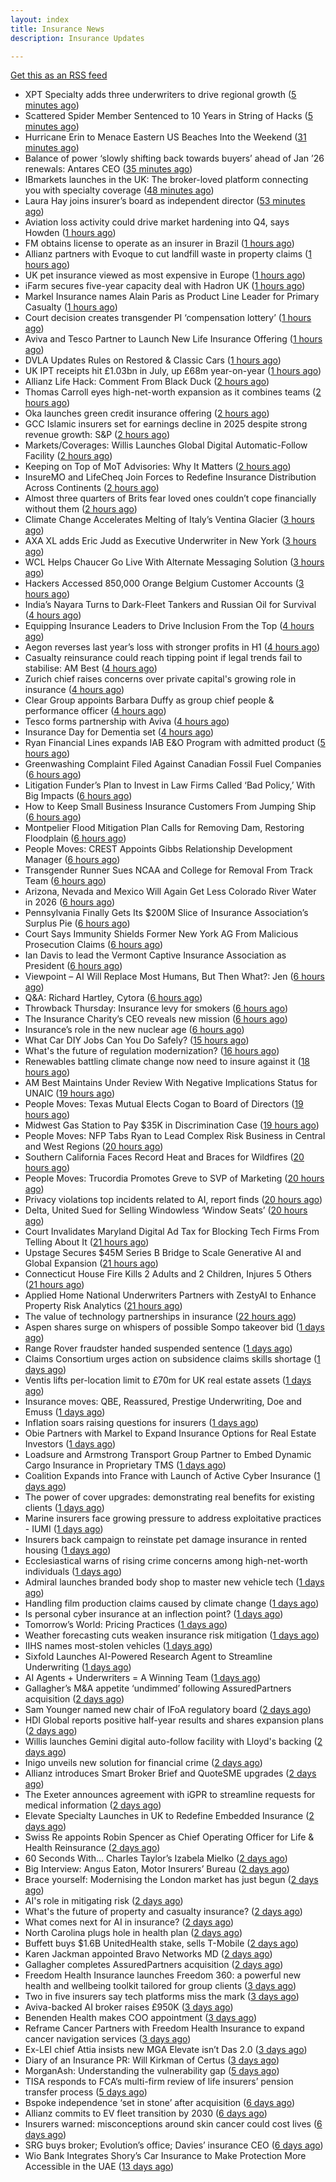 ```yaml
---
layout: index
title: Insurance News
description: Insurance Updates

---
```


[Get this as an RSS feed](/insurance.rss)

<!-- news_marker starts -->
- XPT Specialty adds three underwriters to drive regional growth ([5 minutes ago](https://www.reinsurancene.ws/xpt-specialty-adds-three-underwriters-to-drive-regional-growth/))
- Scattered Spider Member Sentenced to 10 Years in String of Hacks ([5 minutes ago](https://www.insurancejournal.com/news/national/2025/08/21/836509.htm))
- Hurricane Erin to Menace Eastern US Beaches Into the Weekend ([31 minutes ago](https://www.insurancejournal.com/news/national/2025/08/21/836503.htm))
- Balance of power ‘slowly shifting back towards buyers’ ahead of Jan ’26 renewals: Antares CEO ([35 minutes ago](https://www.reinsurancene.ws/balance-of-power-slowly-shifting-back-towards-buyers-ahead-of-jan-26-renewals-antares-ceo/))
- IBmarkets launches in the UK: The broker-loved platform connecting you with specialty coverage ([48 minutes ago](https://www.insurancebusinessmag.com/uk/news/breaking-news/ibmarkets-launches-in-the-uk-the-brokerloved-platform-connecting-you-with-specialty-coverage-546952.aspx))
- Laura Hay joins insurer’s board as independent director ([53 minutes ago](https://www.insurancebusinessmag.com/uk/news/breaking-news/laura-hay-joins-insurers-board-as-independent-director-546951.aspx))
- Aviation loss activity could drive market hardening into Q4, says Howden ([1 hours ago](https://www.reinsurancene.ws/aviation-loss-activity-could-drive-market-hardening-into-q4-says-howden/))
- FM obtains license to operate as an insurer in Brazil ([1 hours ago](https://www.insurancebusinessmag.com/uk/news/breaking-news/fm-obtains-license-to-operate-as-an-insurer-in-brazil-546948.aspx))
- Allianz partners with Evoque to cut landfill waste in property claims ([1 hours ago](https://www.insurancebusinessmag.com/uk/news/claims/allianz-partners-with-evoque-to-cut-landfill-waste-in-property-claims-546947.aspx))
- UK pet insurance viewed as most expensive in Europe ([1 hours ago](https://www.postonline.co.uk/personal/7958915/uk-pet-insurance-viewed-as-most-expensive-in-europe))
- iFarm secures five-year capacity deal with Hadron UK ([1 hours ago](https://www.insurancebusinessmag.com/uk/news/breaking-news/ifarm-secures-fiveyear-capacity-deal-with-hadron-uk-546946.aspx))
- Markel Insurance names Alain Paris as Product Line Leader for Primary Casualty ([1 hours ago](https://www.reinsurancene.ws/markel-insurance-names-alain-paris-as-product-line-leader-for-primary-casualty/))
- Court decision creates transgender PI ‘compensation lottery’ ([1 hours ago](https://www.postonline.co.uk/personal/7958916/court-decision-creates-transgender-pi-%E2%80%98compensation-lottery%E2%80%99))
- Aviva and Tesco Partner to Launch New Life Insurance Offering ([1 hours ago](https://www.insurtechinsights.com/aviva-and-tesco-partner-to-launch-new-life-insurance-offering/))
- DVLA Updates Rules on Restored & Classic Cars ([1 hours ago](https://insurance-edge.net/2025/08/21/dvla-updates-rules-on-restored-classic-cars/))
- UK IPT receipts hit £1.03bn in July, up £68m year-on-year ([1 hours ago](https://www.insurancebusinessmag.com/uk/news/life-insurance/uk-ipt-receipts-hit-1-03bn-in-july-up-68m-yearonyear-546942.aspx))
- Allianz Life Hack: Comment From Black Duck ([2 hours ago](https://insurance-edge.net/2025/08/21/allianz-life-hack-comment-from-black-duck/))
- Thomas Carroll eyes high-net-worth expansion as it combines teams ([2 hours ago](https://www.postonline.co.uk/broker/7958912/thomas-carroll-eyes-high-net-worth-expansion-as-it-combines-teams))
- Oka launches green credit insurance offering ([2 hours ago](https://www.reinsurancene.ws/oka-launches-green-credit-insurance-offering/))
- GCC Islamic insurers set for earnings decline in 2025 despite strong revenue growth: S&P ([2 hours ago](https://www.reinsurancene.ws/gcc-islamic-insurers-set-for-earnings-decline-in-2025-despite-strong-revenue-growth-sp/))
- Markets/Coverages: Willis Launches Global Digital Automatic-Follow Facility ([2 hours ago](https://www.insurancejournal.com/news/international/2025/08/21/836499.htm))
- Keeping on Top of MoT Advisories: Why It Matters ([2 hours ago](https://insurance-edge.net/2025/08/21/keeping-on-top-of-mot-advisories-why-it-matters/))
- InsureMO and LifeCheq Join Forces to Redefine Insurance Distribution Across Continents ([2 hours ago](https://www.insurtechinsights.com/insuremo-and-lifecheq-join-forces-to-redefine-insurance-distribution-across-continents/))
- Almost three quarters of Brits fear loved ones couldn’t cope financially without them ([2 hours ago](https://ifamagazine.com/almost-three-quarters-of-brits-fear-loved-ones-couldnt-cope-financially-without-them/))
- Climate Change Accelerates Melting of Italy’s Ventina Glacier ([3 hours ago](https://www.insurancejournal.com/news/international/2025/08/21/836484.htm))
- AXA XL adds Eric Judd as Executive Underwriter in New York ([3 hours ago](https://www.reinsurancene.ws/axa-xl-adds-eric-judd-as-executive-underwriter-in-new-york/))
- WCL Helps Chaucer Go Live With Alternate Messaging Solution ([3 hours ago](https://insurance-edge.net/2025/08/21/wcl-helps-chaucer-go-live-with-alternate-messaging-solution/))
- Hackers Accessed 850,000 Orange Belgium Customer Accounts ([3 hours ago](https://www.insurancejournal.com/news/international/2025/08/21/836480.htm))
- India’s Nayara Turns to Dark-Fleet Tankers and Russian Oil for Survival ([4 hours ago](https://www.insurancejournal.com/news/international/2025/08/21/836475.htm))
- Equipping Insurance Leaders to Drive Inclusion From the Top ([4 hours ago](https://insurance-edge.net/2025/08/21/equipping-insurance-leaders-to-drive-inclusion-from-the-top/))
- Aegon reverses last year’s loss with stronger profits in H1 ([4 hours ago](https://www.insurancebusinessmag.com/uk/news/breaking-news/aegon-reverses-last-years-loss-with-stronger-profits-in-h1-546921.aspx))
- Casualty reinsurance could reach tipping point if legal trends fail to stabilise: AM Best ([4 hours ago](https://www.reinsurancene.ws/casualty-reinsurance-could-reach-tipping-point-if-legal-trends-fail-to-stabilise-am-best/))
- Zurich chief raises concerns over private capital's growing role in insurance ([4 hours ago](https://www.insurancebusinessmag.com/uk/news/breaking-news/zurich-chief-raises-concerns-over-private-capitals-growing-role-in-insurance-546919.aspx))
- Clear Group appoints Barbara Duffy as group chief people & performance officer ([4 hours ago](https://www.insurancebusinessmag.com/uk/news/breaking-news/clear-group-appoints-barbara-duffy-as-group-chief-people-and-performance-officer-546918.aspx))
- Tesco forms partnership with Aviva ([4 hours ago](https://www.insurancebusinessmag.com/uk/news/life-insurance/tesco-forms-partnership-with-aviva-546917.aspx))
- Insurance Day for Dementia set ([4 hours ago](https://www.insurancebusinessmag.com/uk/news/non-profits/insurance-day-for-dementia-set-546915.aspx))
- Ryan Financial Lines expands IAB E&O Program with admitted product ([5 hours ago](https://www.reinsurancene.ws/ryan-financial-lines-expands-iab-eo-program-with-admitted-product/))
- Greenwashing Complaint Filed Against Canadian Fossil Fuel Companies ([6 hours ago](https://www.insurancejournal.com/news/international/2025/08/21/836419.htm))
- Litigation Funder’s Plan to Invest in Law Firms Called ‘Bad Policy,’ With Big Impacts ([6 hours ago](https://www.insurancejournal.com/news/southeast/2025/08/21/836441.htm))
- How to Keep Small Business Insurance Customers From Jumping Ship ([6 hours ago](https://www.insurancejournal.com/news/national/2025/08/21/836379.htm))
- Montpelier Flood Mitigation Plan Calls for Removing Dam, Restoring Floodplain ([6 hours ago](https://www.insurancejournal.com/news/east/2025/08/21/836432.htm))
- People Moves: CREST Appoints Gibbs Relationship Development Manager ([6 hours ago](https://www.insurancejournal.com/news/west/2025/08/21/835797.htm))
- Transgender Runner Sues NCAA and College for Removal From Track Team ([6 hours ago](https://www.insurancejournal.com/news/national/2025/08/21/836047.htm))
- Arizona, Nevada and Mexico Will Again Get Less Colorado River Water in 2026 ([6 hours ago](https://www.insurancejournal.com/news/west/2025/08/21/836163.htm))
- Pennsylvania Finally Gets Its $200M Slice of Insurance Association’s Surplus Pie ([6 hours ago](https://www.insurancejournal.com/news/east/2025/08/21/836462.htm))
- Court Says Immunity Shields Former New York AG From Malicious Prosecution Claims ([6 hours ago](https://www.insurancejournal.com/news/east/2025/08/21/836468.htm))
- Ian Davis to lead the Vermont Captive Insurance Association as President ([6 hours ago](https://www.reinsurancene.ws/ian-davis-to-lead-the-vermont-captive-insurance-association-as-president/))
- Viewpoint – AI Will Replace Most Humans, But Then What?: Jen ([6 hours ago](https://www.insurancejournal.com/news/national/2025/08/21/836361.htm))
- Q&A: Richard Hartley, Cytora ([6 hours ago](https://www.postonline.co.uk/technology/7958053/qa-richard-hartley-cytora))
- Throwback Thursday: Insurance levy for smokers ([6 hours ago](https://www.postonline.co.uk/claims/7956762/throwback-thursday-insurance-levy-for-smokers))
- The Insurance Charity’s CEO reveals new mission ([6 hours ago](https://www.postonline.co.uk/people/7958166/the-insurance-charity%E2%80%99s-ceo-reveals-new-mission))
- Insurance’s role in the new nuclear age ([6 hours ago](https://www.postonline.co.uk/commercial/7958893/insurance%E2%80%99s-role-in-the-new-nuclear-age))
- What Car DIY Jobs Can You Do Safely? ([15 hours ago](https://insurance-edge.net/2025/08/20/what-car-diy-jobs-can-you-do-safely/))
- What's the future of regulation modernization? ([16 hours ago](https://www.dig-in.com/opinion/what-does-rule-modernization-mean))
- Renewables battling climate change now need to insure against it ([18 hours ago](https://www.dig-in.com/articles/renewables-battling-climate-change-now-need-to-insure))
- AM Best Maintains Under Review With Negative Implications Status for UNAIC ([19 hours ago](https://www.insurancejournal.com/news/southcentral/2025/08/20/836415.htm))
- People Moves: Texas Mutual Elects Cogan to Board of Directors ([19 hours ago](https://www.insurancejournal.com/news/southcentral/2025/08/20/836412.htm))
- Midwest Gas Station to Pay $35K in Discrimination Case ([19 hours ago](https://www.insurancejournal.com/news/midwest/2025/08/20/836409.htm))
- People Moves: NFP Tabs Ryan to Lead Complex Risk Business in Central and West Regions ([20 hours ago](https://www.insurancejournal.com/news/midwest/2025/08/20/836405.htm))
- Southern California Faces Record Heat and Braces for Wildfires ([20 hours ago](https://www.insurancejournal.com/news/west/2025/08/20/836403.htm))
- People Moves: Trucordia Promotes Greve to SVP of Marketing ([20 hours ago](https://www.insurancejournal.com/news/west/2025/08/20/836257.htm))
- Privacy violations top incidents related to AI, report finds ([20 hours ago](https://www.insurancebusinessmag.com/uk/business-strategy/privacy-violations-top-incidents-related-to-ai-report-finds-546857.aspx))
- Delta, United Sued for Selling Windowless ‘Window Seats’ ([20 hours ago](https://www.insurancejournal.com/news/national/2025/08/20/836396.htm))
- Court Invalidates Maryland Digital Ad Tax for Blocking Tech Firms From Telling About It ([21 hours ago](https://www.insurancejournal.com/news/east/2025/08/20/836393.htm))
- Upstage Secures $45M Series B Bridge to Scale Generative AI and Global Expansion ([21 hours ago](https://www.insurtechinsights.com/upstage-secures-45m-series-b-bridge-to-scale-generative-ai-and-global-expansion/))
- Connecticut House Fire Kills 2 Adults and 2 Children, Injures 5 Others ([21 hours ago](https://www.insurancejournal.com/news/east/2025/08/20/836390.htm))
- Applied Home National Underwriters Partners with ZestyAI to Enhance Property Risk Analytics ([21 hours ago](https://www.insurtechinsights.com/applied-home-national-underwriters-partners-with-zestyai-to-enhance-property-risk-analytics/))
- The value of technology partnerships in insurance ([22 hours ago](https://www.dig-in.com/podcast/the-value-of-technology-partnerships-in-insurance))
- Aspen shares surge on whispers of possible Sompo takeover bid ([1 days ago](https://www.insurancebusinessmag.com/uk/news/breaking-news/aspen-shares-surge-on-whispers-of-possible-sompo-takeover-bid-546864.aspx))
- Range Rover fraudster handed suspended sentence ([1 days ago](https://www.postonline.co.uk/claims/7958909/range-rover-fraudster-handed-suspended-sentence))
- Claims Consortium urges action on subsidence claims skills shortage ([1 days ago](https://www.insurancebusinessmag.com/uk/news/claims/claims-consortium-urges-action-on-subsidence-claims-skills-shortage-546782.aspx))
- Ventis lifts per-location limit to £70m for UK real estate assets ([1 days ago](https://www.insurancebusinessmag.com/uk/news/breaking-news/ventis-lifts-perlocation-limit-to-70m-for-uk-real-estate-assets-546781.aspx))
- Insurance moves: QBE, Reassured, Prestige Underwriting, Doe and Emuss ([1 days ago](https://www.insurancebusinessmag.com/uk/news/breaking-news/insurance-moves-qbe-reassured-prestige-underwriting-doe-and-emuss-546778.aspx))
- Inflation soars raising questions for insurers ([1 days ago](https://www.insurancebusinessmag.com/uk/news/breaking-news/inflation-soars-raising-questions-for-insurers-546777.aspx))
- Obie Partners with Markel to Expand Insurance Options for Real Estate Investors ([1 days ago](https://www.insurtechinsights.com/obie-partners-with-markel-to-expand-insurance-options-for-real-estate-investors/))
- Loadsure and Armstrong Transport Group Partner to Embed Dynamic Cargo Insurance in Proprietary TMS ([1 days ago](https://www.insurtechinsights.com/loadsure-and-armstrong-transport-group-partner-to-embed-dynamic-cargo-insurance-in-proprietary-tms/))
- Coalition Expands into France with Launch of Active Cyber Insurance ([1 days ago](https://www.insurtechinsights.com/coalition-expands-into-france-with-launch-of-active-cyber-insurance/))
- The power of cover upgrades: demonstrating real benefits for existing clients ([1 days ago](https://ifamagazine.com/the-power-of-cover-upgrades-demonstrating-real-benefits-for-existing-clients/))
- Marine insurers face growing pressure to address exploitative practices - IUMI ([1 days ago](https://www.insurancebusinessmag.com/uk/news/marine/marine-insurers-face-growing-pressure-to-address-exploitative-practices--iumi-546766.aspx))
- Insurers back campaign to reinstate pet damage insurance in rented housing ([1 days ago](https://www.insurancebusinessmag.com/uk/news/property-insurance/insurers-back-campaign-to-reinstate-pet-damage-insurance-in-rented-housing-546761.aspx))
- Ecclesiastical warns of rising crime concerns among high-net-worth individuals ([1 days ago](https://www.insurancebusinessmag.com/uk/news/property-insurance/ecclesiastical-warns-of-rising-crime-concerns-among-highnetworth-individuals-546748.aspx))
- Admiral launches branded body shop to master new vehicle tech ([1 days ago](https://www.postonline.co.uk/claims/7958908/admiral-launches-branded-body-shop-to-master-new-vehicle-tech))
- Handling film production claims caused by climate change ([1 days ago](https://www.postonline.co.uk/claims/7958022/handling-film-production-claims-caused-by-climate-change))
- Is personal cyber insurance at an inflection point? ([1 days ago](https://www.postonline.co.uk/personal/7958123/is-personal-cyber-insurance-at-an-inflection-point))
- Tomorrow’s World: Pricing Practices ([1 days ago](https://www.postonline.co.uk/personal/7958156/tomorrow%E2%80%99s-world-pricing-practices))
- Weather forecasting cuts weaken insurance risk mitigation ([1 days ago](https://www.dig-in.com/news/weather-forecasting-cuts-weaken-insurance-risk-mitigation))
- IIHS names most-stolen vehicles ([1 days ago](https://www.dig-in.com/news/iihs-names-most-stolen-vehicle-models))
- Sixfold Launches AI-Powered Research Agent to Streamline Underwriting ([1 days ago](https://www.insurtechinsights.com/sixfold-launches-ai-powered-research-agent-to-streamline-underwriting/))
- AI Agents + Underwriters = A Winning Team ([1 days ago](https://www.insurtechinsights.com/ai-agents-underwriters-a-winning-team/))
- Gallagher’s M&A appetite ‘undimmed’ following AssuredPartners acquisition ([2 days ago](https://www.postonline.co.uk/broker/7958906/gallagher%E2%80%99s-ma-appetite-%E2%80%98undimmed%E2%80%99-following-assuredpartners-acquisition))
- Sam Younger named new chair of IFoA regulatory board ([2 days ago](https://www.insurancebusinessmag.com/uk/news/breaking-news/sam-younger-named-new-chair-of-ifoa-regulatory-board-546647.aspx))
- HDI Global reports positive half-year results and shares expansion plans ([2 days ago](https://www.insurancebusinessmag.com/uk/news/breaking-news/hdi-global-reports-positive-halfyear-results-and-shares-expansion-plans-546639.aspx))
- Willis launches Gemini digital auto-follow facility with Lloyd's backing ([2 days ago](https://www.insurancebusinessmag.com/uk/news/technology/willis-launches-gemini-digital-autofollow-facility-with-lloyds-backing-546632.aspx))
- Inigo unveils new solution for financial crime ([2 days ago](https://www.insurancebusinessmag.com/uk/news/professional-liability/inigo-unveils-new-solution-for-financial-crime-546629.aspx))
- Allianz introduces Smart Broker Brief and QuoteSME upgrades ([2 days ago](https://www.insurancebusinessmag.com/uk/news/technology/allianz-introduces-smart-broker-brief-and-quotesme-upgrades-546626.aspx))
- The Exeter announces agreement with iGPR to streamline requests for medical information ([2 days ago](https://ifamagazine.com/the-exeter-announces-agreement-with-igpr-to-streamline-requests-for-medical-information/))
- Elevate Specialty Launches in UK to Redefine Embedded Insurance ([2 days ago](https://www.insurtechinsights.com/elevate-specialty-launches-in-uk-to-redefine-embedded-insurance/))
- Swiss Re appoints Robin Spencer as Chief Operating Officer for Life & Health Reinsurance ([2 days ago](https://ifamagazine.com/swiss-re-appoints-robin-spencer-as-chief-operating-officer-for-life-health-reinsurance/))
- 60 Seconds With… Charles Taylor’s Izabela Mielko ([2 days ago](https://www.postonline.co.uk/technology/7957984/60-seconds-with%E2%80%A6-charles-taylor%E2%80%99s-izabela-mielko))
- Big Interview: Angus Eaton, Motor Insurers’ Bureau ([2 days ago](https://www.postonline.co.uk/regulation/7958299/big-interview-angus-eaton-motor-insurers%E2%80%99-bureau))
- Brace yourself: Modernising the London market has just begun ([2 days ago](https://www.postonline.co.uk/lloyd%E2%80%99slondon/7958892/brace-yourself-modernising-the-london-market-has-just-begun))
- AI's role in mitigating risk ([2 days ago](https://www.dig-in.com/opinion/ais-role-in-mitigating-risk))
- What's the future of property and casualty insurance? ([2 days ago](https://www.dig-in.com/opinion/whats-the-future-of-property-and-casualty-insurance))
- What comes next for AI in insurance? ([2 days ago](https://www.dig-in.com/opinion/what-comes-next-for-ai-in-insurance))
- North Carolina plugs hole in health plan ([2 days ago](https://www.dig-in.com/news/north-carolina-plugs-hole-in-health-plan))
- Buffett buys $1.6B UnitedHealth stake, sells T-Mobile ([2 days ago](https://www.dig-in.com/articles/buffett-buys-1-6b-unitedhealth-stake-sells-t-mobile))
- Karen Jackman appointed Bravo Networks MD ([2 days ago](https://www.postonline.co.uk/broker/7958905/karen-jackman-appointed-bravo-networks-md))
- Gallagher completes AssuredPartners acquisition ([2 days ago](https://www.postonline.co.uk/broker/7958904/gallagher-completes-assuredpartners-acquisition))
- Freedom Health Insurance launches Freedom 360: a powerful new health and wellbeing toolkit tailored for group clients ([3 days ago](https://ifamagazine.com/freedom-health-insurance-launches-freedom-360-a-powerful-new-health-and-wellbeing-toolkit-tailored-for-group-clients/))
- Two in five insurers say tech platforms miss the mark ([3 days ago](https://www.postonline.co.uk/news/7958902/two-in-five-insurers-say-tech-platforms-miss-the-mark))
- Aviva-backed AI broker raises £950K ([3 days ago](https://www.postonline.co.uk/broker/7958903/aviva-backed-ai-broker-raises-%C2%A3950k))
- Benenden Health makes COO appointment ([3 days ago](https://ifamagazine.com/benenden-health-makes-coo-appointment/))
- Reframe Cancer Partners with Freedom Health Insurance to expand cancer navigation services ([3 days ago](https://ifamagazine.com/reframe-cancer-partners-with-freedom-health-insurance-to-expand-cancer-navigation-services/))
- Ex-LEI chief Attia insists new MGA Elevate isn’t Das 2.0 ([3 days ago](https://www.postonline.co.uk/personal/7958900/ex-lei-chief-attia-insists-new-mga-elevate-isn%E2%80%99t-das-20))
- Diary of an Insurance PR: Will Kirkman of Certus ([3 days ago](https://www.postonline.co.uk/people/7958006/diary-of-an-insurance-pr-will-kirkman-of-certus))
- MorganAsh: Understanding the vulnerability gap ([5 days ago](https://ifamagazine.com/morganash-understanding-the-vulnerability-gap/))
- TISA responds to FCA’s multi-firm review of life insurers’ pension transfer process ([5 days ago](https://ifamagazine.com/tisa-responds-to-fcas-multi-firm-review-of-life-insurers-pension-transfer-process/))
- Bspoke independence ‘set in stone’ after acquisition ([6 days ago](https://www.postonline.co.uk/news/7958876/bspoke-independence-%E2%80%98set-in-stone%E2%80%99-after-acquisition))
- Allianz commits to EV fleet transition by 2030 ([6 days ago](https://www.postonline.co.uk/news/7958899/allianz-commits-to-ev-fleet-transition-by-2030))
- Insurers warned: misconceptions around skin cancer could cost lives ([6 days ago](https://ifamagazine.com/insurers-warned-misconceptions-around-skin-cancer-could-cost-lives/))
- SRG buys broker; Evolution’s office; Davies’ insurance CEO ([6 days ago](https://www.postonline.co.uk/news/7958889/srg-buys-broker-evolution%E2%80%99s-office-davies%E2%80%99-insurance-ceo))
- Wio Bank Integrates Shory’s Car Insurance to Make Protection More Accessible in the UAE ([13 days ago](https://thefintechtimes.com/wio-bank-integrates-shorys-car-insurance-to-make-protection-more-accessible-in-the-uae/))

<!-- news_marker ends -->